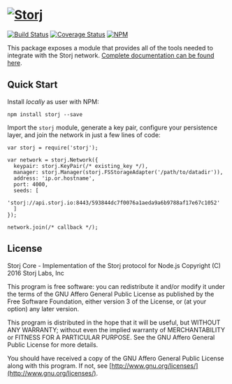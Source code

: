 [![Storj](https://avatars3.githubusercontent.com/u/6308081?v=3&s=200)](http://storj.github.io/core)
==============

[![Build Status](https://img.shields.io/travis/Storj/core.svg?style=flat-square)](https://travis-ci.org/Storj/core)
[![Coverage Status](https://img.shields.io/coveralls/Storj/core.svg?style=flat-square)](https://coveralls.io/r/Storj/core)
[![NPM](https://img.shields.io/npm/v/storj.svg?style=flat-square)](https://www.npmjs.com/package/storj)

This package exposes a module that provides all of the tools needed to
integrate with the Storj network. [Complete documentation can be found here](http://storj.github.io/core).

Quick Start
-----------

Install *locally* as user with NPM:

```
npm install storj --save
```

Import the `storj` module, generate a key pair, configure your persistence
layer, and join the network in just a few lines of code:

```
var storj = require('storj');

var network = storj.Network({
  keypair: storj.KeyPair(/* existing_key */),
  manager: storj.Manager(storj.FSStorageAdapter('/path/to/datadir')),
  address: 'ip.or.hostname',
  port: 4000,
  seeds: [
    'storj://api.storj.io:8443/593844dc7f0076a1aeda9a6b9788af17e67c1052'
  ]
});

network.join(/* callback */);
```

License
-------

Storj Core - Implementation of the Storj protocol for Node.js
Copyright (C) 2016  Storj Labs, Inc

This program is free software: you can redistribute it and/or modify
it under the terms of the GNU Affero General Public License as published by
the Free Software Foundation, either version 3 of the License, or
(at your option) any later version.

This program is distributed in the hope that it will be useful,
but WITHOUT ANY WARRANTY; without even the implied warranty of
MERCHANTABILITY or FITNESS FOR A PARTICULAR PURPOSE.  See the
GNU Affero General Public License for more details.

You should have received a copy of the GNU Affero General Public License
along with this program.  If not, see
[http://www.gnu.org/licenses/](http://www.gnu.org/licenses/).
